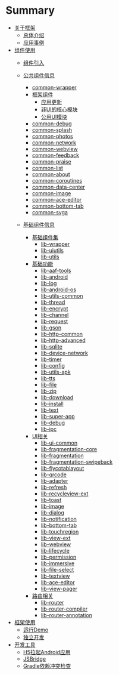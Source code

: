 # Summary

* [关于框架](README.md)
    * [总体介绍](summary/links.md)
    * [应用事例](summary/samples.md)
* [组件使用]()
    * [组件引入](use/start.md)
    * [公共组件信息]()
        * [common-wrapper](use/common/common-wrapper.md)
        * [框架组件](use/common/framework.md)
            * [应用更新](use/common/framework/framework-update.md)
            * [非UI的核心模块](use/common/framework/framework-noui.md)
            * [公用UI模块](use/common/framework/framework-ui.md)
        * [common-debug](use/common/common-debug.md)
        * [common-splash](use/common/common-splash.md)
        * [common-photos](use/common/common-photos.md)
        * [common-network](use/common/common-network.md)
        * [common-webview](use/common/common-webview.md)
        * [common-feedback](use/common/common-feedback.md)
        * [common-praise](use/common/common-praise.md)
        * [common-list](use/common/common-list.md)
        * [common-about](use/common/common-about.md)
        * [common-coroutines](use/common/common-coroutines.md)
        * [common-data-center](use/common/common-data-center.md)
        * [common-image](use/common/common-image.md)
        * [common-ace-editor](use/common/common-ace-editor.md)
        * [common-bottom-tab](use/common/common-bottom-tab.md)
        * [common-svga](use/common/common-svga.md)

    * [基础组件信息]()
        * [基础组件集]()
            * [lib-wrapper](use/libs/combination/lib-wrapper.md)
            * [lib-uiutils](use/libs/combination/lib-uiutils.md)
            * [lib-utils](use/libs/combination/lib-utils.md)
        * [基础功能]()
            * [lib-aaf-tools](use/libs/noui/lib-aaf-tools.md)
            * [lib-android](use/libs/noui/lib-android.md)
            * [lib-log](use/libs/noui/lib-log.md)
            * [lib-android-os](use/libs/noui/lib-android-os.md)
            * [lib-utils-common](use/libs/noui/lib-utils-common.md)
            * [lib-thread](use/libs/noui/lib-thread.md)
            * [lib-encrypt](use/libs/noui/lib-encrypt.md)
            * [lib-channel](use/libs/noui/lib-channel.md)
            * [lib-request](use/libs/noui/lib-request.md)
            * [lib-gson](use/libs/noui/lib-gson.md)
            * [lib-http-common](use/libs/noui/lib-http-common.md)
            * [lib-http-advanced](use/libs/noui/lib-http-advanced.md)
            * [lib-sqlite](use/libs/noui/lib-sqlite.md)
            * [lib-device-network](use/libs/noui/lib-device-network.md)
            * [lib-timer](use/libs/noui/lib-timer.md)
            * [lib-config](use/libs/noui/lib-config.md)
            * [lib-utils-apk](use/libs/noui/lib-utils-apk.md)
            * [lib-tts](use/libs/noui/lib-tts.md)
            * [lib-file](use/libs/noui/lib-file.md)
            * [lib-zip](use/libs/noui/lib-zip.md)
            * [lib-download](use/libs/noui/lib-download.md)
            * [lib-install](use/libs/noui/lib-install.md)
            * [lib-text](use/libs/noui/lib-text.md)
            * [lib-super-app](use/libs/noui/lib-super-app.md)
            * [lib-debug](use/libs/noui/lib-debug.md)
            * [lib-ipc](use/libs/noui/lib-ipc.md)
        * [UI相关]()
            * [lib-ui-common](use/libs/ui/lib-ui-common.md)
            * [lib-fragmentation-core](use/libs/ui/lib-fragmentation-core.md)
            * [lib-fragmentation](use/libs/ui/lib-fragmentation.md)
            * [lib-fragmentation-swipeback](use/libs/ui/lib-fragmentation-swipeback.md)
            * [lib-flycotablayout](use/libs/ui/lib-flycotablayout.md)
            * [lib-qrcode](use/libs/ui/lib-qrcode.md)
            * [lib-adapter](use/libs/ui/lib-adapter.md)
            * [lib-refresh](use/libs/ui/lib-refresh.md)
            * [lib-recycleview-ext](use/libs/ui/lib-recycleview-ext.md)
            * [lib-toast](use/libs/ui/lib-toast.md)
            * [lib-image](use/libs/ui/lib-image.md)
            * [lib-dialog](use/libs/ui/lib-dialog.md)
            * [lib-notification](use/libs/ui/lib-notification.md)
            * [lib-bottom-tab](use/libs/ui/lib-bottom-tab.md)
            * [lib-touchregion](use/libs/ui/lib-touchregion.md)
            * [lib-view-ext](use/libs/ui/lib-view-ext.md)
            * [lib-webview](use/libs/ui/lib-webview.md)
            * [lib-lifecycle](use/libs/ui/lib-lifecycle.md)
            * [lib-permission](use/libs/ui/lib-permission.md)
            * [lib-immersive](use/libs/ui/lib-immersive.md)
            * [lib-file-select](use/libs/ui/lib-file-select.md)
            * [lib-textview](use/libs/ui/lib-textview.md)
            * [lib-ace-editor](use/libs/ui/lib-ace-editor.md)
            * [lib-view-pager](use/libs/ui/lib-view-pager.md)
        * [路由相关]()
            * [lib-router](use/libs/router/lib-router.md)
            * [lib-router-compiler](use/libs/router/lib-router-compiler.md)
            * [lib-router-annotation](use/libs/router/lib-router-annotation.md)
* [框架使用]()
    * [运行Demo](sample/start.md)
    * [独立开发](sample/customize.md)
* [开发工具]()
    * [H5拉起Android应用](tools/android_schema.md)
    * [JSBridge](tools/android_jsbridge.md)
    * [Gradle依赖冲突检查](tools/gradle-dependencies-check.md)
    

